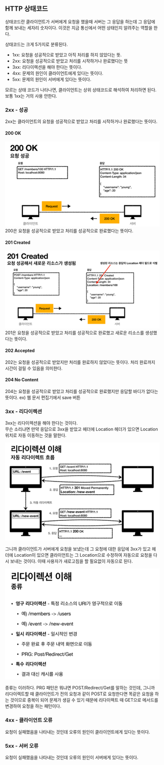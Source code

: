 ## HTTP 상태코드
상태코드란 클라이언트가 서버에게 요청을 했을때 서버는 그 응답을 하는데 그 응답에 함께 보내는 세자리 숫자이다. 이것은 지금 통신에서 어떤 상태인지 알려주는 역할을 한다.

상태코드는 크게 5가지로 분류된다.

- 1xx: 요청을 성공적으로 받았고 아직 처리를 하지 않았다는 뜻.
- 2xx: 요청을 성공적으로 받았고 처리를 시작하거나 완료했다는 뜻
- 3xx: 리다이렉션을 해야 한다는 뜻이다. 
- 4xx: 문제의 원인이 클라이언트에게 있다는 뜻이다.
- 5xx: 문제의 원인이 서버에게 있다는 뜻이다.

모르는 상태 코드가 나타나면, 클라이언트는 상위 상태코드로 해석하여 처리하면 된다.
보통 1xx는 거의 사용 안한다.

### 2xx - 성공
2xx는 클라이언트의 요청을 성공적으로 받았고 처리를 시작하거나 완료했다는 뜻이다.

#### 200 OK  
<img src="https://github.com/qowlgur121/TIL/blob/main/http/images/HTTP200.png" width = 600/>  
200은 요청을 성공적으로 받았고 처리를 성공적으로 완료했다는 뜻이다.  

#### 201 Created  
<img src="https://github.com/qowlgur121/TIL/blob/main/http/images/HTTP201.png" width = 600/>  
201은 요청을 성공적으로 받았고 처리를 성공적으로 완료했고 새로운 리소스를 생성했다는 뜻이다.  

#### 202 Accepted
202는 요청을 성공적으로 받았지만 처리를 완료하지 않았다는 뜻이다. 처리 완료까지 시간이 걸릴 수 있음을 의미한다.  

#### 204 No Content
204는 요청을 성공적으로 받았고 처리를 성공적으로 완료했지만 응답할 바디가 없다는 뜻이다.
ex) 웹 문서 편집기에서 save 버튼

### 3xx - 리다이렉션
3xx는 리다이렉션을 해야 한다는 것이다.  
무슨 소리냐면 만약 응답으로 3xx을 받았고 헤더에 Location 헤더가 있으면 Location 위치로 자동 이동하는 것을 말한다.  

<img src="https://github.com/qowlgur121/TIL/blob/main/http/images/HTTP-Redirection.png" width = 600/>  

그니까 클라이언트가 서버에게 요청을 보냈는데 그 요청에 대한 응답에 3xx가 있고 헤더에 Location이 있으면 클라이언트는 그 Location으로 수정하여 자동으로 요청을 다시 보내는 것이다. 이때 사용자가 새로고침을 할 필요없이 자동으로 된다.  

<img src="https://github.com/qowlgur121/TIL/blob/main/http/images/HTTP-Redirection2.png" width = 600/>  

종류는 이러하다.
PRG 패턴은 뭐냐면 POST/Redirect/Get를 말하는 것인데, 그니까 리다이렉트할 때 클라이언트가 전의 요청과 같이 POST로 요청한다면 똑같은 요청을 하는 것이므로 중복이 되어 문제가 생길 수 있기 때문에 리다이렉트 때 GET으로 메서드를 변경하여 요청을 하는 패턴이다.  

### 4xx - 클라이언트 오류
요청이 실패했음을 나타내는 것인데 오류의 원인이 클라이언트에게 있다는 뜻이다.

### 5xx - 서버 오류
요청이 실패했음을 나타내는 것인데 오류의 원인이 서버에게 있다는 뜻이다.


